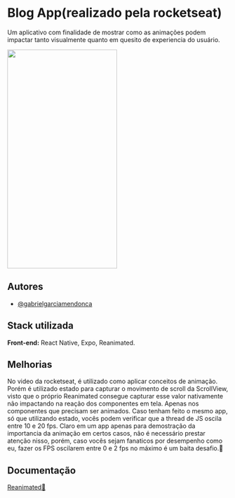 
# Blog App(realizado pela rocketseat)

Um aplicativo com finalidade de mostrar como as animações podem impactar tanto visualmente quanto em quesito de experiencia do usuário.

<img src="(https://github.com/gabrielgarciamendonca/blogapp/blob/master/blogapp.gif)" width="250" height="500" />

## Autores

- [@gabrielgarciamendonca](https://www.github.com/gabrielgarciamendonca)


## Stack utilizada

**Front-end:** React Native, Expo, Reanimated.


## Melhorias

No video da rocketseat, é utilizado como aplicar conceitos de animação. Porém é utilizado estado para capturar o movimento de scroll da ScrollView, visto que o próprio Reanimated consegue capturar esse valor nativamente não impactando na reação dos componentes em tela. Apenas nos componentes que precisam ser animados. Caso tenham feito o mesmo app, só que utilizando estado, vocês podem verificar que a thread de JS oscila entre 10 e 20 fps. Claro em um app apenas para demostração da importancia da animação em certos casos, não é necessário prestar atenção nisso, porém, caso vocês sejam fanaticos por desempenho como eu, fazer os FPS oscilarem entre 0 e 2 fps no máximo é um baita desafio.🕺


## Documentação

[Reanimated🐴](https://docs.swmansion.com/react-native-reanimated/docs/next/fundamentals/shared-values)

